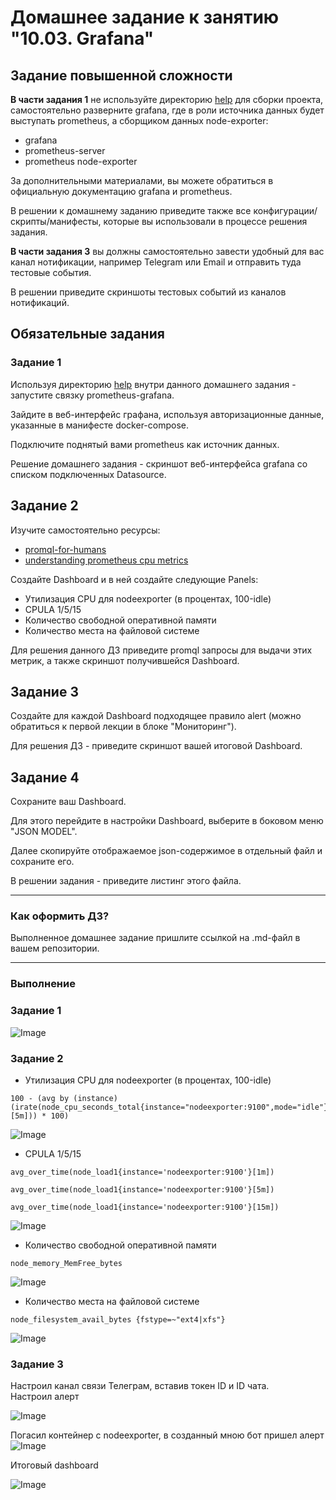 # Домашнее задание к занятию "10.03. Grafana"

## Задание повышенной сложности

**В части задания 1** не используйте директорию [help](./help) для сборки проекта, самостоятельно разверните grafana, где в 
роли источника данных будет выступать prometheus, а сборщиком данных node-exporter:
- grafana
- prometheus-server
- prometheus node-exporter

За дополнительными материалами, вы можете обратиться в официальную документацию grafana и prometheus.

В решении к домашнему заданию приведите также все конфигурации/скрипты/манифесты, которые вы 
использовали в процессе решения задания.

**В части задания 3** вы должны самостоятельно завести удобный для вас канал нотификации, например Telegram или Email
и отправить туда тестовые события.

В решении приведите скриншоты тестовых событий из каналов нотификаций.

## Обязательные задания

### Задание 1
Используя директорию [help](./help) внутри данного домашнего задания - запустите связку prometheus-grafana.

Зайдите в веб-интерфейс графана, используя авторизационные данные, указанные в манифесте docker-compose.

Подключите поднятый вами prometheus как источник данных.

Решение домашнего задания - скриншот веб-интерфейса grafana со списком подключенных Datasource.

## Задание 2
Изучите самостоятельно ресурсы:
- [promql-for-humans](https://timber.io/blog/promql-for-humans/#cpu-usage-by-instance)
- [understanding prometheus cpu metrics](https://www.robustperception.io/understanding-machine-cpu-usage)

Создайте Dashboard и в ней создайте следующие Panels:
- Утилизация CPU для nodeexporter (в процентах, 100-idle)
- CPULA 1/5/15
- Количество свободной оперативной памяти
- Количество места на файловой системе

Для решения данного ДЗ приведите promql запросы для выдачи этих метрик, а также скриншот получившейся Dashboard.

## Задание 3
Создайте для каждой Dashboard подходящее правило alert (можно обратиться к первой лекции в блоке "Мониторинг").

Для решения ДЗ - приведите скриншот вашей итоговой Dashboard.

## Задание 4
Сохраните ваш Dashboard.

Для этого перейдите в настройки Dashboard, выберите в боковом меню "JSON MODEL".

Далее скопируйте отображаемое json-содержимое в отдельный файл и сохраните его.

В решении задания - приведите листинг этого файла.

---

### Как оформить ДЗ?

Выполненное домашнее задание пришлите ссылкой на .md-файл в вашем репозитории.

---

### Выполнение

### Задание 1

![Image](https://i.ibb.co/LxMBbJL/Screenshot-from-2023-01-24-16-45-06.png)


### Задание 2

- Утилизация CPU для nodeexporter (в процентах, 100-idle)  
```
100 - (avg by (instance)(irate(node_cpu_seconds_total{instance="nodeexporter:9100",mode="idle"}[5m])) * 100)
```
![Image](https://i.ibb.co/DYNCG0P/Screenshot-from-2023-01-25-12-54-03.png)

- CPULA 1/5/15
```
avg_over_time(node_load1{instance='nodeexporter:9100'}[1m])
```
```
avg_over_time(node_load1{instance='nodeexporter:9100'}[5m])
```
```
avg_over_time(node_load1{instance='nodeexporter:9100'}[15m])
```
![Image](https://i.ibb.co/Qfrp3Rh/Screenshot-from-2023-01-25-12-55-20.png)

- Количество свободной оперативной памяти
```
node_memory_MemFree_bytes
```
![Image](https://i.ibb.co/k4BZvBz/Screenshot-from-2023-01-25-12-52-22.png)

- Количество места на файловой системе
```
node_filesystem_avail_bytes {fstype=~"ext4|xfs"}
```
![Image](https://i.ibb.co/Y77HMgJ/Screenshot-from-2023-01-25-13-01-58.png)

### Задание 3

Настроил канал связи Телеграм, вставив токен ID и ID чата.  
Настроил алерт

![Image](https://i.ibb.co/r7xfVDQ/Screenshot-from-2023-01-25-14-48-41.png)

Погасил контейнер с nodeexporter, в созданный мною бот пришел алерт
![Image](https://i.ibb.co/89jkj5F/Screenshot-2023-01-25-145250.jpg)

Итоговый dashboard

![Image](https://i.ibb.co/1Q1rz7K/Screenshot-from-2023-01-25-14-55-03.png)
